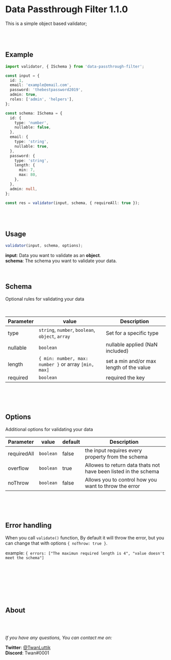# Data Passthrough Filter 1.1.0

This is a simple object based validator;

<br>
<br>

## Example

```typescript
import validator, { ISchema } from 'data-passthrough-filter';

const input = {
  id: 1,
  email: 'example@email.com',
  password: 'thebestpassword2019',
  admin: true,
  roles: ['admin', 'helpers'],
};

const schema: ISchema = {
  id: {
    type: 'number',
    nullable: false,
  },
  email: {
    type: 'string',
    nullable: true,
  },
  password: {
    type: 'string',
    length: {
      min: 7,
      max: 80,
    },
  },
  admin: null,
};

const res = validator(input, schema, { requireAll: true });
```

<br>
<br>

## Usage

```typescript
validator(input, schema, options);
```

**input**: Data you want to validate as an **object**. \
**schema**: The schema you want to validate your data.

<!-- **options**: coming -->

<br>

## Schema

Optional rules for validating your data

<br>

| Parameter | value                                                | Description                              |
| --------- | ---------------------------------------------------- | ---------------------------------------- |
| type      | `string`, `number`, `boolean`, `object`, `array`     | Set for a specific type                  |
| nullable  | `boolean`                                            | nullable applied (NaN included)          |
| length    | `{ min: number, max: number }` or array `[min, max]` | set a min and/or max length of the value |
| required  | `boolean`                                            | required the key                         |

<br>
<br>
<br>

## Options

Additional options for validating your data

| Parameter   | value     | default | Description                                                     |
| ----------- | --------- | ------- | --------------------------------------------------------------- |
| requiredAll | `boolean` | false   | the input requires every property from the schema               |
| overflow    | `boolean` | true    | Allowes to return data thats not have been listed in the schema |
| noThrow     | `boolean` | false    | Allows you to control how you want to throw the error           |

<br>
<br>
<br>

## Error handling

When you call `validate()` function, By default it will throw the error, but you can change that with options `{ noThrow: true }`.

example: `{ errors: ["The maximun required length is 4", "value doesn't meet the schema"]`

<br>

<br>
<br>
<br>
<br>
<br>

## About

<br>
<br>

_If you have any questions, You can contact me on:_
<br>

**Twitter**: [@TwanLuttik](https://twitter.com/TwanLuttik) \
**Discord**: Twan#0001
